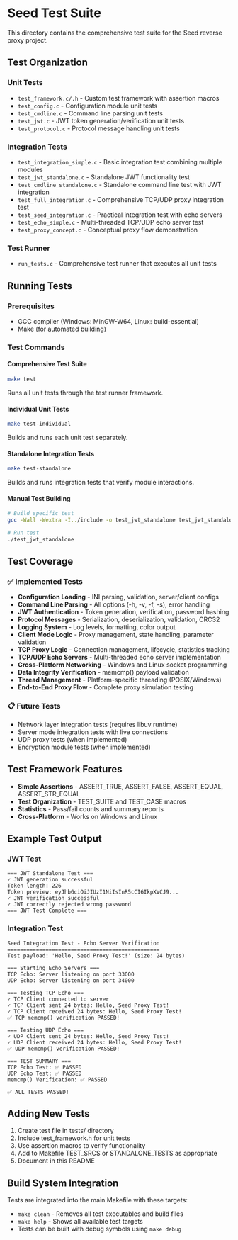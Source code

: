 # Seed Test Suite

This directory contains the comprehensive test suite for the Seed reverse proxy project.

## Test Organization

### Unit Tests
- `test_framework.c/.h` - Custom test framework with assertion macros
- `test_config.c` - Configuration module unit tests
- `test_cmdline.c` - Command line parsing unit tests  
- `test_jwt.c` - JWT token generation/verification unit tests
- `test_protocol.c` - Protocol message handling unit tests

### Integration Tests
- `test_integration_simple.c` - Basic integration test combining multiple modules
- `test_jwt_standalone.c` - Standalone JWT functionality test
- `test_cmdline_standalone.c` - Standalone command line test with JWT integration
- `test_full_integration.c` - Comprehensive TCP/UDP proxy integration test
- `test_seed_integration.c` - Practical integration test with echo servers
- `test_echo_simple.c` - Multi-threaded TCP/UDP echo server test
- `test_proxy_concept.c` - Conceptual proxy flow demonstration

### Test Runner
- `run_tests.c` - Comprehensive test runner that executes all unit tests

## Running Tests

### Prerequisites
- GCC compiler (Windows: MinGW-W64, Linux: build-essential)
- Make (for automated building)

### Test Commands

#### Comprehensive Test Suite
```bash
make test
```
Runs all unit tests through the test runner framework.

#### Individual Unit Tests  
```bash
make test-individual
```
Builds and runs each unit test separately.

#### Standalone Integration Tests
```bash
make test-standalone
```
Builds and runs integration tests that verify module interactions.

#### Manual Test Building
```bash
# Build specific test
gcc -Wall -Wextra -I../include -o test_jwt_standalone test_jwt_standalone.c ../src/log.c ../src/jwt.c

# Run test
./test_jwt_standalone
```

## Test Coverage

### ✅ Implemented Tests
- **Configuration Loading** - INI parsing, validation, server/client configs
- **Command Line Parsing** - All options (-h, -v, -f, -s), error handling
- **JWT Authentication** - Token generation, verification, password hashing
- **Protocol Messages** - Serialization, deserialization, validation, CRC32
- **Logging System** - Log levels, formatting, color output
- **Client Mode Logic** - Proxy management, state handling, parameter validation
- **TCP Proxy Logic** - Connection management, lifecycle, statistics tracking
- **TCP/UDP Echo Servers** - Multi-threaded echo server implementation
- **Cross-Platform Networking** - Windows and Linux socket programming
- **Data Integrity Verification** - memcmp() payload validation
- **Thread Management** - Platform-specific threading (POSIX/Windows)
- **End-to-End Proxy Flow** - Complete proxy simulation testing

### 📋 Future Tests
- Network layer integration tests (requires libuv runtime)
- Server mode integration tests with live connections
- UDP proxy tests (when implemented)
- Encryption module tests (when implemented)

## Test Framework Features

- **Simple Assertions** - ASSERT_TRUE, ASSERT_FALSE, ASSERT_EQUAL, ASSERT_STR_EQUAL
- **Test Organization** - TEST_SUITE and TEST_CASE macros
- **Statistics** - Pass/fail counts and summary reports
- **Cross-Platform** - Works on Windows and Linux

## Example Test Output

### JWT Test
```
=== JWT Standalone Test ===
✓ JWT generation successful
Token length: 226
Token preview: eyJhbGciOiJIUzI1NiIsInR5cCI6IkpXVCJ9...
✓ JWT verification successful  
✓ JWT correctly rejected wrong password
=== JWT Test Complete ===
```

### Integration Test
```
Seed Integration Test - Echo Server Verification
================================================
Test payload: 'Hello, Seed Proxy Test!' (size: 24 bytes)

=== Starting Echo Servers ===
TCP Echo: Server listening on port 33000
UDP Echo: Server listening on port 34000

=== Testing TCP Echo ===
✓ TCP Client connected to server
✓ TCP Client sent 24 bytes: Hello, Seed Proxy Test!
✓ TCP Client received 24 bytes: Hello, Seed Proxy Test!
✅ TCP memcmp() verification PASSED!

=== Testing UDP Echo ===
✓ UDP Client sent 24 bytes: Hello, Seed Proxy Test!
✓ UDP Client received 24 bytes: Hello, Seed Proxy Test!
✅ UDP memcmp() verification PASSED!

=== TEST SUMMARY ===
TCP Echo Test: ✅ PASSED
UDP Echo Test: ✅ PASSED
memcmp() Verification: ✅ PASSED

✅ ALL TESTS PASSED!
```

## Adding New Tests

1. Create test file in tests/ directory
2. Include test_framework.h for unit tests
3. Use assertion macros to verify functionality
4. Add to Makefile TEST_SRCS or STANDALONE_TESTS as appropriate
5. Document in this README

## Build System Integration

Tests are integrated into the main Makefile with these targets:
- `make clean` - Removes all test executables and build files
- `make help` - Shows all available test targets
- Tests can be built with debug symbols using `make debug`